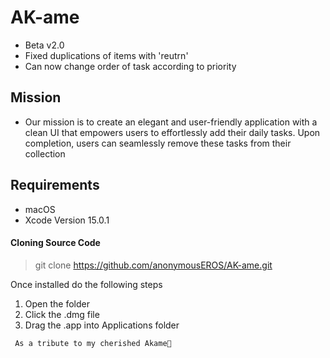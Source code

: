 # AK-ame
- Beta v2.0
- Fixed duplications of items with 'reutrn'
- Can now change order of task according to priority

## Mission
- Our mission is to create an elegant and user-friendly application with a clean UI that empowers users to effortlessly add their daily tasks. Upon completion, users can seamlessly remove these tasks from their collection

## Requirements 
- macOS
- Xcode Version 15.0.1

#### Cloning Source Code
> git clone https://github.com/anonymousEROS/AK-ame.git

Once installed do the following steps
1. Open the folder
2. Click the .dmg file
3. Drag the .app into Applications folder


``` As a tribute to my cherished Akame🐶``` 
